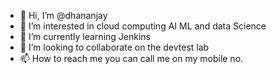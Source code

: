 - 👋 Hi, I’m @dhananjay
- 👀 I’m interested in cloud computing AI ML and data Science
- 🌱 I’m currently learning Jenkins
- 💞️ I’m looking to collaborate on the devtest lab
- 📫 How to reach me you can call me on my mobile no.

<!---
dkps123/dkps123 is a ✨ special ✨ repository because its `README.md` (this file) appears on your GitHub profile.
You can click the Preview link to take a look at your changes.
--->
